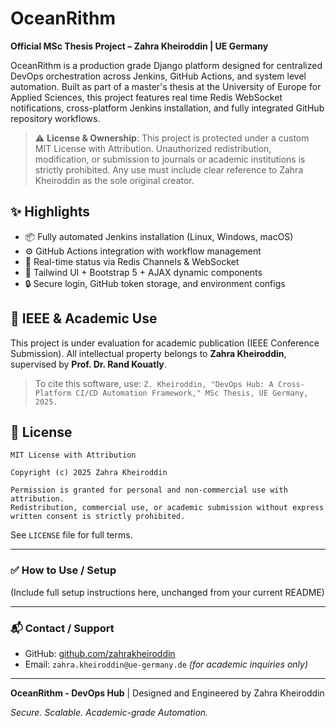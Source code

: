 # OceanRithm

**Official MSc Thesis Project – Zahra Kheiroddin | UE Germany**

OceanRithm is a production grade Django platform designed for centralized DevOps orchestration across Jenkins, GitHub Actions, and system level automation. Built as part of a master's thesis at the University of Europe for Applied Sciences, this project features real time Redis WebSocket notifications, cross-platform Jenkins installation, and fully integrated GitHub repository workflows.

> ⚠️ **License & Ownership**: This project is protected under a custom MIT License with Attribution. Unauthorized redistribution, modification, or submission to journals or academic institutions is strictly prohibited. Any use must include clear reference to Zahra Kheiroddin as the sole original creator.

## ✨ Highlights

- 📦 Fully automated Jenkins installation (Linux, Windows, macOS)
- ⚙️ GitHub Actions integration with workflow management
- 🔁 Real-time status via Redis Channels & WebSocket
- 🧠 Tailwind UI + Bootstrap 5 + AJAX dynamic components
- 🔒 Secure login, GitHub token storage, and environment configs

## 📘 IEEE & Academic Use

This project is under evaluation for academic publication (IEEE Conference Submission).
All intellectual property belongs to **Zahra Kheiroddin**, supervised by **Prof. Dr. Rand Kouatly**.

> To cite this software, use:
> `Z. Kheiroddin, "DevOps Hub: A Cross-Platform CI/CD Automation Framework," MSc Thesis, UE Germany, 2025.`

## 📄 License

```text
MIT License with Attribution

Copyright (c) 2025 Zahra Kheiroddin

Permission is granted for personal and non-commercial use with attribution.
Redistribution, commercial use, or academic submission without express written consent is strictly prohibited.
```

See `LICENSE` file for full terms.

---

### ✅ How to Use / Setup

(Include full setup instructions here, unchanged from your current README)

---

### 📬 Contact / Support
- GitHub: [github.com/zahrakheiroddin](https://github.com/zahrakheiroddin)
- Email: `zahra.kheiroddin@ue-germany.de` *(for academic inquiries only)*

---

**OceanRithm - DevOps Hub** | Designed and Engineered by Zahra Kheiroddin

*Secure. Scalable. Academic-grade Automation.*
